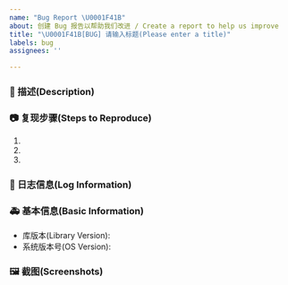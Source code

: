 ```yaml
---
name: "Bug Report \U0001F41B"
about: 创建 Bug 报告以帮助我们改进 / Create a report to help us improve
title: "\U0001F41B[BUG] 请输入标题(Please enter a title)"
labels: bug
assignees: ''

---
```


<!--
发布前请先尝试在 Issues 内搜索一下你的问题是否已经被提出过，
详细地描述 bug，让大家都能理解，请一定确定你所要发布的内容是一个 Bug，如果不确定请发 Question
别忘了填写标题，标题要简短的描述问题
Before posting, please try searching in Issues to see if your question has already been asked,
Describe the bug in detail so that everyone can understand it
Don't forget to fill in the title, which should briefly describe the problem
-->

### 🐛 描述(Description)
<!--
详细的描述该问题
Describe the problem in detail
-->


### 📷 复现步骤(Steps to Reproduce)

<!--
清晰描述复现步骤，让别人也能看到问题
确保上述步骤尽可能能够在大多数设备上 100% 复现，以便定位问题原因
Clearly describe the reproduction steps so that others can see the problem
Ensure that the above steps can be reproduced 100% on most devices as far as possible in order to locate the cause of the problem
-->
1. 
2. 
3. 

### 📄 日志信息(Log Information)
<!--

```
你的日志内容
Your log content
```

-->

### 🚑 基本信息(Basic Information)

- 库版本(Library Version):
- 系统版本号(OS Version): <!-- example Windows 10.19042.844(see winver) / macOS Monterey 12 / Ubuntu 20.04.2 LTS -->

### 🖼 截图(Screenshots)

<!--
截图可以贴在这里
Screenshots can be posted here
-->
